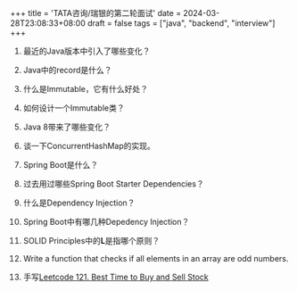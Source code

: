 +++
title = 'TATA咨询/瑞银的第二轮面试'
date = 2024-03-28T23:08:33+08:00
draft = false
tags = ["java", "backend", "interview"]
+++

1. 最近的Java版本中引入了哪些变化？

2. Java中的record是什么？

3. 什么是Immutable，它有什么好处？

4. 如何设计一个Immutable类？

5. Java 8带来了哪些变化？

6. 谈一下ConcurrentHashMap的实现。

7. Spring Boot是什么？

8. 过去用过哪些Spring Boot Starter Dependencies？

9. 什么是Dependency Injection？

10. Spring Boot中有哪几种Depedency Injection？

11. SOLID Principles中的**L**是指哪个原则？

12. Write a function that checks if all elements in an array are odd numbers.

13. 手写[Leetcode 121. Best Time to Buy and Sell Stock](https://leetcode.com/problems/best-time-to-buy-and-sell-stock/description/)
